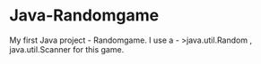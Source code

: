 # Java-Randomgame



My first Java project - Randomgame.
I use a - >java.util.Random , java.util.Scanner for this game.
